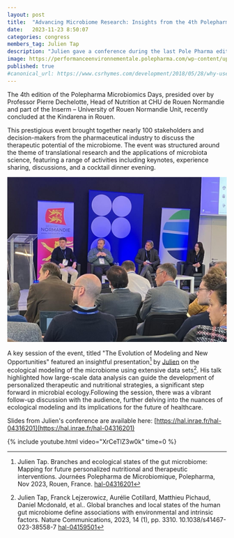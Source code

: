 ```yaml
---
layout: post
title:  "Advancing Microbiome Research: Insights from the 4th Polepharma Microbiomics Days"
date:   2023-11-23 8:50:07
categories: congress
members_tag: Julien Tap
description: "Julien gave a conference during the last Pole Pharma edition"
image: https://performanceenvironnementale.polepharma.com/wp-content/uploads/sites/8/2020/02/POLEPHARMA_Logo_V2.png
published: true
#canonical_url: https://www.csrhymes.com/development/2018/05/28/why-use-a-static-site-generator.html
---
```



The 4th edition of the Polepharma Microbiomics Days, presided over by Professor Pierre Dechelotte, Head of Nutrition at CHU de Rouen Normandie and part of the Inserm – University of Rouen Normandie Unit, recently concluded at the Kindarena in Rouen. 

This prestigious event brought together nearly 100 stakeholders and decision-makers from the pharmaceutical industry to discuss the therapeutic potential of the microbiome. The event was structured around the theme of translational research and the applications of microbiota science, featuring a range of activities including keynotes, experience sharing, discussions, and a cocktail dinner evening.

![](/img/pole_pharma.jpg)

A key session of the event, titled "The Evolution of Modeling and New Opportunities" featured an insightful presentation[^1] by [Julien](https://fme.micalis.fr/team/julien-tap/) on the ecological modeling of the microbiome using extensive data sets[^2]. His talk highlighted how large-scale data analysis can guide the development of personalized therapeutic and nutritional strategies, a significant step forward in microbial ecology.Following the session, there was a vibrant follow-up discussion with the audience, further delving into the nuances of ecological modeling and its implications for the future of healthcare. 

Slides from Julien's conference are available here: [https://hal.inrae.fr/hal-04316201](https://hal.inrae.fr/hal-04316201)


{% include youtube.html video="XrCeTlZ3w0k" time=0 %}


[^1]: Julien Tap. Branches and ecological states of the gut microbiome: Mapping for future personalized nutritional and therapeutic interventions. Journées Polepharma de Microbiomique, Polepharma, Nov 2023, Rouen, France. [hal-04316201](https://hal.inrae.fr/hal-04316201)

[^2]: Julien Tap, Franck Lejzerowicz, Aurélie Cotillard, Matthieu Pichaud, Daniel Mcdonald, et al.. Global branches and local states of the human gut microbiome define associations with environmental and intrinsic factors. Nature Communications, 2023, 14 (1), pp. 3310. 10.1038/s41467-023-38558-7 [hal-04159501](https://hal.inrae.fr/hal-04159501)
